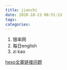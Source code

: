 ```yaml
---
title: jianchi
date: 2020-10-23 00:51:13
tags:
categories:
---
```


1. 银率网
2. 每日english
3. zi kao


[hexo文章链接问题](https://printempw.github.io/hexo-posts-in-subfolder/)

